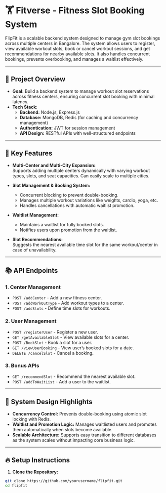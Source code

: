 # 🏋️ Fitverse - Fitness Slot Booking System

FlipFit is a scalable backend system designed to manage gym slot bookings across multiple centers in Bangalore. The system allows users to register, view available workout slots, book or cancel workout sessions, and get recommendations for nearby available slots. It also handles concurrent bookings, prevents overbooking, and manages a waitlist effectively.

---

## 🎯 **Project Overview**
- **Goal:** Build a backend system to manage workout slot reservations across fitness centers, ensuring concurrent slot booking with minimal latency.
- **Tech Stack:**
  - **Backend:** Node.js, Express.js
  - **Database:** MongoDB, Redis (for caching and concurrency management)
  - **Authentication:** JWT for session management
  - **API Design:** RESTful APIs with well-structured endpoints

---

## 🚀 **Key Features**
- **Multi-Center and Multi-City Expansion:**  
  Supports adding multiple centers dynamically with varying workout types, slots, and seat capacities. Can easily scale to multiple cities.
  
- **Slot Management & Booking System:**  
  - Concurrent blocking to prevent double-booking.
  - Manages multiple workout variations like weights, cardio, yoga, etc.
  - Handles cancellations with automatic waitlist promotion.

- **Waitlist Management:**  
  - Maintains a waitlist for fully booked slots.
  - Notifies users upon promotion from the waitlist.

- **Slot Recommendations:**  
  Suggests the nearest available time slot for the same workout/center in case of unavailability.

---

## 📚 **API Endpoints**
### 1. **Center Management**
- `POST /addCenter` - Add a new fitness center.
- `POST /addWorkOutType` - Add workout types to a center.
- `POST /addSlots` - Define time slots for workouts.

### 2. **User Management**
- `POST /registerUser` - Register a new user.
- `GET /getAvailableSlot` - View available slots for a center.
- `POST /BookSlot` - Book a slot for a user.
- `GET /viewUserBooking` - View user’s booked slots for a date.
- `DELETE /cancelSlot` - Cancel a booking.

### 3. **Bonus APIs**
- `GET /recommendSlot` - Recommend the nearest available slot.
- `POST /addToWaitList` - Add a user to the waitlist.

---

## 🧩 **System Design Highlights**
- **Concurrency Control:** Prevents double-booking using atomic slot locking with Redis.
- **Waitlist and Promotion Logic:** Manages waitlisted users and promotes them automatically when slots become available.
- **Scalable Architecture:** Supports easy transition to different databases as the system scales without impacting core business logic.

---

## 🔥 **Setup Instructions**
1. **Clone the Repository:**
```bash
git clone https://github.com/yourusername/flipfit.git
cd flipfit
